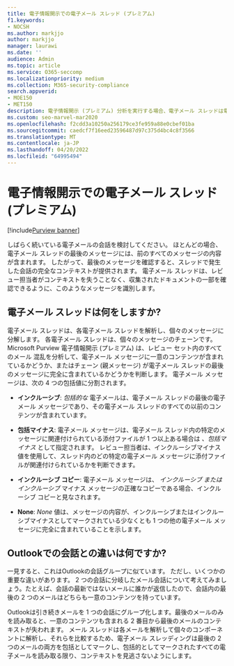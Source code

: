 ```yaml
---
title: 電子情報開示での電子メール スレッド (プレミアム)
f1.keywords:
- NOCSH
ms.author: markjjo
author: markjjo
manager: laurawi
ms.date: ''
audience: Admin
ms.topic: article
ms.service: O365-seccomp
ms.localizationpriority: medium
ms.collection: M365-security-compliance
search.appverid:
- MOE150
- MET150
description: 電子情報開示 (プレミアム) 分析を実行する場合、電子メール スレッドは電子メール会話を解析し、各メッセージを異なるカテゴリに分割します。
ms.custom: seo-marvel-mar2020
ms.openlocfilehash: f2cdd3a10250a256179ce3fe959a88e0cbef01ba
ms.sourcegitcommit: caedcf7f16eed23596487d97c375d4bc4c8f3566
ms.translationtype: MT
ms.contentlocale: ja-JP
ms.lasthandoff: 04/20/2022
ms.locfileid: "64995494"
---
```

# <a name="email-threading-in-ediscovery-premium"></a>電子情報開示での電子メール スレッド (プレミアム)

[!include[Purview banner](../includes/purview-rebrand-banner.md)]

しばらく続いている電子メールの会話を検討してください。 ほとんどの場合、電子メール スレッドの最後のメッセージには、前のすべてのメッセージの内容が含まれます。 したがって、最後のメッセージを確認すると、スレッドで発生した会話の完全なコンテキストが提供されます。 電子メール スレッドは、レビュー担当者がコンテキストを失うことなく、収集されたドキュメントの一部を確認できるように、このようなメッセージを識別します。

## <a name="what-does-email-threading-do"></a>電子メール スレッドは何をしますか?

電子メール スレッドは、各電子メール スレッドを解析し、個々のメッセージに分解します。 各電子メール スレッドは、個々のメッセージのチェーンです。 Microsoft Purview 電子情報開示 (プレミアム) は、レビュー セット内のすべてのメール 混乱を分析して、電子メール メッセージに一意のコンテンツが含まれているかどうか、またはチェーン (親メッセージ) が電子メール スレッドの最後のメッセージに完全に含まれているかどうかを判断します。 電子メール メッセージは、次の 4 つの包括値に分割されます。

- **インクルーシブ**: *包括的な* 電子メールは、電子メール スレッドの最後の電子メール メッセージであり、その電子メール スレッドのすべての以前のコンテンツが含まれています。

- **包括マイナス**: 電子メール メッセージは、電子メール スレッド内の特定のメッセージに関連付けられている添付ファイルが 1 つ以上ある場合は *、包括マイナス* として指定されます。 レビュー担当者は、インクルーシブマイナス値を使用して、スレッド内のどの特定の電子メール メッセージに添付ファイルが関連付けられているかを判断できます。 

- **インクルーシブ コピー**: 電子メール メッセージは、 *インクルーシブ またはインクルーシブ* マイナス メッセージの正確なコピーである場合、インクルーシブ コピーと見なされます。 

- **None**: *None* 値は、メッセージの内容が、インクルーシブまたはインクルーシブマイナスとしてマークされている少なくとも 1 つの他の電子メール メッセージに完全に含まれていることを示します。

## <a name="how-is-it-different-from-conversations-in-outlook"></a>Outlookでの会話との違いは何ですか?

一見すると、これはOutlookの会話グループに似ています。 ただし、いくつかの重要な違いがあります。 2 つの会話に分岐したメール会話について考えてみましょう。たとえば、会話の最新ではないメールに誰かが返信したので、会話内の最後の 2 つのメールはどちらも一意のコンテンツを持っています。

Outlookは引き続きメールを 1 つの会話にグループ化します。最後のメールのみを読み取ると、一意のコンテンツも含まれる 2 番目から最後のメールのコンテキストが失われます。 メール スレッドは各メールを解析して個々のコンポーネントに解析し、それらを比較するため、電子メール スレッディングは最後の 2 つのメールの両方を包括としてマークし、包括的としてマークされたすべての電子メールを読み取る限り、コンテキストを見逃さないようにします。
